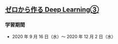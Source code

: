 ## [ゼロから作る Deep Learning③](https://www.amazon.co.jp/dp/4873119065)

### 学習期間

- 2020 年 9 月 16 日（水）〜 2020 年 12 月 2 日（水）
